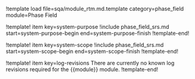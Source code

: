 !template load file=sqa/module_rtm.md.template category=phase_field module=Phase Field

!template! item key=system-purpose
!include phase_field_srs.md start=system-purpose-begin end=system-purpose-finish
!template-end!

!template! item key=system-scope
!include phase_field_srs.md start=system-scope-begin end=system-scope-finish
!template-end!

!template! item key=log-revisions
There are currently no known log revisions required for the {{module}} module.
!template-end!
